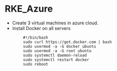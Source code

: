 # RKE_Azure
- Create 3 virtual machines in azure cloud.
- Install Docker on all servers
```
        #!/bin/bash
        sudo curl https://get.docker.com | bash
        sudo usermod -a -G docker ubuntu
        sudo usermod -a -G root ubuntu
        sudo systemctl daemon-reload
        sudo systemctl restart docker
        sudo reboot
```